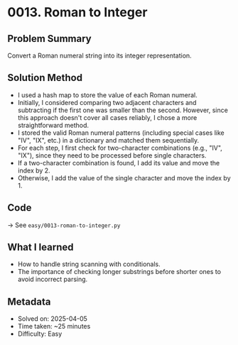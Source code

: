 # 0013. Roman to Integer

## Problem Summary
Convert a Roman numeral string into its integer representation.

## Solution Method
- I used a hash map to store the value of each Roman numeral.
- Initially, I considered comparing two adjacent characters and subtracting if the first one was smaller than the second. However, since this approach doesn't cover all cases reliably, I chose a more straightforward method.
- I stored the valid Roman numeral patterns (including special cases like "IV", "IX", etc.) in a dictionary and matched them sequentially.
- For each step, I first check for two-character combinations (e.g., "IV", "IX"), since they need to be processed before single characters.
- If a two-character combination is found, I add its value and move the index by 2.
- Otherwise, I add the value of the single character and move the index by 1.

## Code
→ See `easy/0013-roman-to-integer.py`

## What I learned
- How to handle string scanning with conditionals.
- The importance of checking longer substrings before shorter ones to avoid incorrect parsing.

## Metadata
- Solved on: 2025-04-05
- Time taken: ~25 minutes
- Difficulty: Easy
